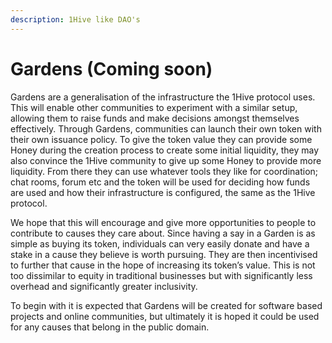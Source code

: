 ```yaml
---
description: 1Hive like DAO's
---
```


# Gardens \(Coming soon\)

Gardens are a generalisation of the infrastructure the 1Hive protocol uses. This will enable other communities to experiment with a similar setup, allowing them to raise funds and make decisions amongst themselves effectively. Through Gardens, communities can launch their own token with their own issuance policy. To give the token value they can provide some Honey during the creation process to create some initial liquidity, they may also convince the 1Hive community to give up some Honey to provide more liquidity. From there they can use whatever tools they like for coordination; chat rooms, forum etc and the token will be used for deciding how funds are used and how their infrastructure is configured, the same as the 1Hive protocol.

We hope that this will encourage and give more opportunities to people to contribute to causes they care about. Since having a say in a Garden is as simple as buying its token, individuals can very easily donate and have a stake in a cause they believe is worth pursuing. They are then incentivised to further that cause in the hope of increasing its token’s value. This is not too dissimilar to equity in traditional businesses but with significantly less overhead and significantly greater inclusivity.

To begin with it is expected that Gardens will be created for software based projects and online communities, but ultimately it is hoped it could be used for any causes that belong in the public domain.

